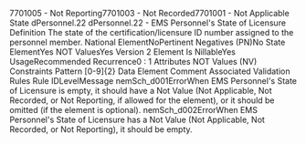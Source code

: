 

7701005 - Not Reporting7701003 - Not Recorded7701001 - Not Applicable
State
dPersonnel.22
dPersonnel.22 - EMS Personnel's State of Licensure
Definition
The state of the certification/licensure ID number assigned to the personnel member.
National ElementNoPertinent Negatives (PN)No
State ElementYes
NOT ValuesYes
Version 2 Element
Is NillableYes
UsageRecommended
Recurrence0 : 1
Attributes
NOT Values (NV)
Constraints
Pattern
[0-9]{2}
Data Element Comment
Associated Validation Rules
Rule IDLevelMessage
nemSch_d001ErrorWhen EMS Personnel's State of Licensure is empty, it should have a Not Value (Not Applicable,
Not Recorded, or Not Reporting, if allowed for the element), or it should be omitted (if the element
is optional).
nemSch_d002ErrorWhen EMS Personnel's State of Licensure has a Not Value (Not Applicable, Not Recorded, or
Not Reporting), it should be empty.